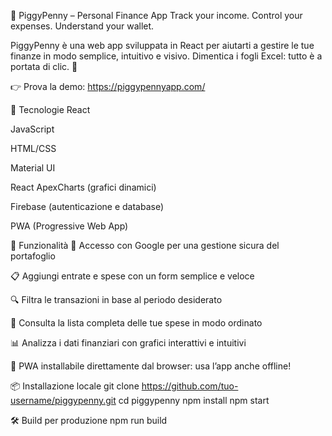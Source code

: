 🐷 PiggyPenny – Personal Finance App
Track your income. Control your expenses. Understand your wallet.

PiggyPenny è una web app sviluppata in React per aiutarti a gestire le tue finanze in modo semplice, intuitivo e visivo. Dimentica i fogli Excel: tutto è a portata di clic. 🚀

👉 Prova la demo: https://piggypennyapp.com/

🧰 Tecnologie
React

JavaScript

HTML/CSS

Material UI

React ApexCharts (grafici dinamici)

Firebase (autenticazione e database)

PWA (Progressive Web App)

🔑 Funzionalità
🔐 Accesso con Google per una gestione sicura del portafoglio

📋 Aggiungi entrate e spese con un form semplice e veloce

🔍 Filtra le transazioni in base al periodo desiderato

📑 Consulta la lista completa delle tue spese in modo ordinato

📊 Analizza i dati finanziari con grafici interattivi e intuitivi

📱 PWA installabile direttamente dal browser: usa l’app anche offline!

📦 Installazione locale
git clone https://github.com/tuo-username/piggypenny.git
cd piggypenny
npm install
npm start

🛠️ Build per produzione
npm run build
